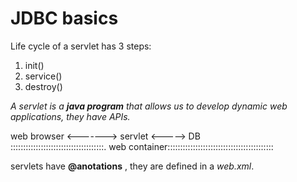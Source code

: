 # JDBC basics


Life cycle of a servlet has 3 steps:

1. init()
1. service()
1. destroy()

*A servlet is a **java program** that allows us to develop dynamic web applications, they have APIs.*

<!--![](servlet.jpg "esta es mi primer imagen")-->


web browser <-------> servlet <-----> DB  
:::::::::::::::::::::::::::::::::::::. web container::::::::::::::::::::::::::::::::::::::::::

servlets have __@anotations__ , they are defined in a _web.xml_.  


